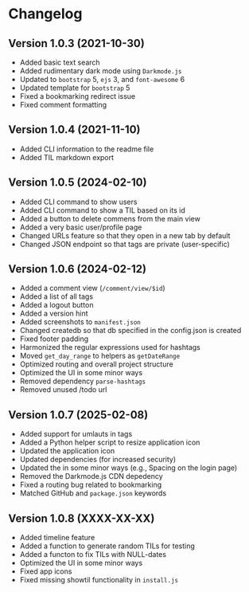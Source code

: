 # Changelog

## Version 1.0.3 (2021-10-30)

* Added basic text search
* Added rudimentary dark mode using `Darkmode.js`
* Updated to `bootstrap` 5, `ejs` 3, and `font-awesome` 6
* Updated template for `bootstrap` 5
* Fixed a bookmarking redirect issue
* Fixed comment formatting

## Version 1.0.4 (2021-11-10)

* Added CLI information to the readme file
* Added TIL markdown export

## Version 1.0.5 (2024-02-10)

* Added CLI command to show users
* Added CLI command to show a TIL based on its id
* Added a button to delete commens from the main view
* Added a very basic user/profile page
* Changed URLs feature so that they open in a new tab by default
* Changed JSON endpoint so that tags are private (user-specific)

## Version 1.0.6 (2024-02-12)

* Added a comment view (`/comment/view/$id`)
* Added a list of all tags
* Added a logout button
* Added a version hint
* Added screenshots to `manifest.json`
* Changed createdb so that db specified in the config.json is created
* Fixed footer padding
* Harmonized the regular expressions used for hashtags
* Moved `get_day_range` to helpers as `getDateRange`
* Optimized routing and overall project structure
* Optimized the UI in some minor ways
* Removed dependency `parse-hashtags`
* Removed unused /todo url

## Version 1.0.7 (2025-02-08)

* Added support for umlauts in tags
* Added a Python helper script to resize application icon
* Updated the application icon
* Updated dependencies (for increased security)
* Updated the in some minor ways (e.g., Spacing on the login page)
* Removed the Darkmode.js CDN depedency
* Fixed a routing bug related to bookmarking
* Matched GitHub and `package.json` keywords

## Version 1.0.8 (XXXX-XX-XX)

* Added timeline feature
* Added a function to generate random TILs for testing
* Added a functon to fix TILs with NULL-dates
* Optimized the UI in some minor ways
* Fixed app icons
* Fixed missing showtil functionality in `install.js`

